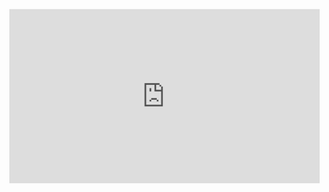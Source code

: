 
<iframe width="560" height="315" src="https://www.youtube.com/embed/At0FqVg0Vr0?si=YNEI8fLjC8E1B0wo" title="YouTube video player" frameborder="0" allow="accelerometer; autoplay; clipboard-write; encrypted-media; gyroscope; picture-in-picture; web-share" allowfullscreen></iframe>
